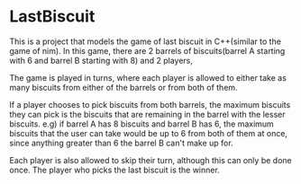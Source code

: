 # LastBiscuit
This is a project that models the game of last biscuit in C++(similar to the game of nim).
In this game, there are 2 barrels of biscuits(barrel A starting with 6 and barrel B starting with 8) and 2 players,

The game is played in turns,
where each player is allowed to either take as many biscuits from either of the barrels or from both of them.

If a player chooses to pick biscuits from both barrels, the maximum biscuits they can pick is the biscuits that are remaining
in the barrel with the lesser biscuits.
e.g) if barrel A has 8 biscuits and barrel B has 6, the maximum biscuits that the user can take would be up to 6 from both of them at once, since anything greater than 6 the barrel B can't make up for.

Each player is also allowed to skip their turn, although this can only be done once.
The player who picks the last biscuit is the winner.
